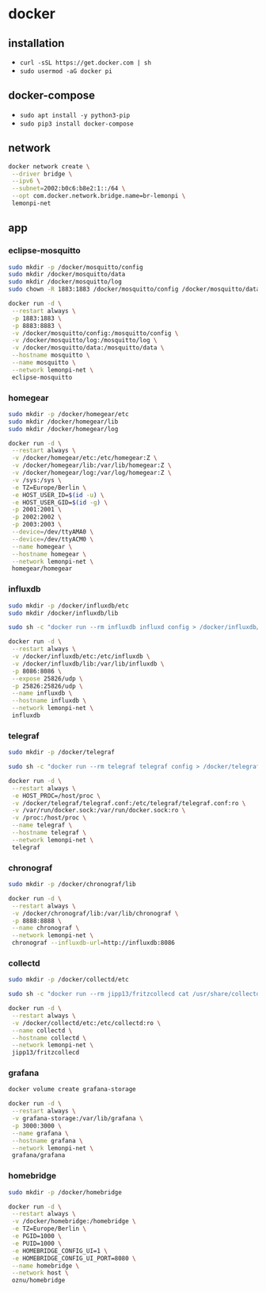 # docker

## installation

- `curl -sSL https://get.docker.com | sh`
- `sudo usermod -aG docker pi`

## docker-compose

- `sudo apt install -y python3-pip`
- `sudo pip3 install docker-compose`

## network

```bash
docker network create \
 --driver bridge \
 --ipv6 \
 --subnet=2002:b0c6:b8e2:1::/64 \
 --opt com.docker.network.bridge.name=br-lemonpi \
 lemonpi-net
```

## app

### eclipse-mosquitto

```bash
sudo mkdir -p /docker/mosquitto/config
sudo mkdir /docker/mosquitto/data
sudo mkdir /docker/mosquitto/log
sudo chown -R 1883:1883 /docker/mosquitto/config /docker/mosquitto/data /docker/mosquitto/log
```

```bash
docker run -d \
 --restart always \
 -p 1883:1883 \
 -p 8883:8883 \
 -v /docker/mosquitto/config:/mosquitto/config \
 -v /docker/mosquitto/log:/mosquitto/log \
 -v /docker/mosquitto/data:/mosquitto/data \
 --hostname mosquitto \
 --name mosquitto \
 --network lemonpi-net \
 eclipse-mosquitto
```

### homegear

```bash
sudo mkdir -p /docker/homegear/etc
sudo mkdir /docker/homegear/lib
sudo mkdir /docker/homegear/log
```

```bash
docker run -d \
 --restart always \
 -v /docker/homegear/etc:/etc/homegear:Z \
 -v /docker/homegear/lib:/var/lib/homegear:Z \
 -v /docker/homegear/log:/var/log/homegear:Z \
 -v /sys:/sys \
 -e TZ=Europe/Berlin \
 -e HOST_USER_ID=$(id -u) \
 -e HOST_USER_GID=$(id -g) \
 -p 2001:2001 \
 -p 2002:2002 \
 -p 2003:2003 \
 --device=/dev/ttyAMA0 \
 --device=/dev/ttyACM0 \
 --name homegear \
 --hostname homegear \
 --network lemonpi-net \
 homegear/homegear
```

### influxdb

```bash
sudo mkdir -p /docker/influxdb/etc
sudo mkdir /docker/influxdb/lib
```

```bash
sudo sh -c "docker run --rm influxdb influxd config > /docker/influxdb/etc/influxdb.conf"
```

```bash
docker run -d \
 --restart always \
 -v /docker/influxdb/etc:/etc/influxdb \
 -v /docker/influxdb/lib:/var/lib/influxdb \
 -p 8086:8086 \
 --expose 25826/udp \
 -p 25826:25826/udp \
 --name influxdb \
 --hostname influxdb \
 --network lemonpi-net \
 influxdb
```

### telegraf

```bash
sudo mkdir -p /docker/telegraf
```

```bash
sudo sh -c "docker run --rm telegraf telegraf config > /docker/telegraf/telegraf.conf"
```

```bash
docker run -d \
 --restart always \
 -e HOST_PROC=/host/proc \
 -v /docker/telegraf/telegraf.conf:/etc/telegraf/telegraf.conf:ro \
 -v /var/run/docker.sock:/var/run/docker.sock:ro \
 -v /proc:/host/proc \
 --name telegraf \
 --hostname telegraf \
 --network lemonpi-net \
 telegraf
```

### chronograf

```bash
sudo mkdir -p /docker/chronograf/lib
```

```bash
docker run -d \
 --restart always \
 -v /docker/chronograf/lib:/var/lib/chronograf \
 -p 8888:8888 \
 --name chronograf \
 --network lemonpi-net \
 chronograf --influxdb-url=http://influxdb:8086
```

### collectd

```bash
sudo mkdir -p /docker/collectd/etc
```

```bash
sudo sh -c "docker run --rm jipp13/fritzcollecd cat /usr/share/collectd/types.db > /docker/influxdb/etc/types.db"
```

```bash
docker run -d \
 --restart always \
 -v /docker/collectd/etc:/etc/collectd:ro \
 --name collectd \
 --hostname collectd \
 --network lemonpi-net \
 jipp13/fritzcollecd
```

### grafana

```bash
docker volume create grafana-storage
```

```bash
docker run -d \
 --restart always \
 -v grafana-storage:/var/lib/grafana \
 -p 3000:3000 \
 --name grafana \
 --hostname grafana \
 --network lemonpi-net \
 grafana/grafana
```

### homebridge

```bash
sudo mkdir -p /docker/homebridge
```

```bash
docker run -d \
 --restart always \
 -v /docker/homebridge:/homebridge \
 -e TZ=Europe/Berlin \
 -e PGID=1000 \
 -e PUID=1000 \
 -e HOMEBRIDGE_CONFIG_UI=1 \
 -e HOMEBRIDGE_CONFIG_UI_PORT=8080 \
 --name homebridge \
 --network host \
 oznu/homebridge
```
